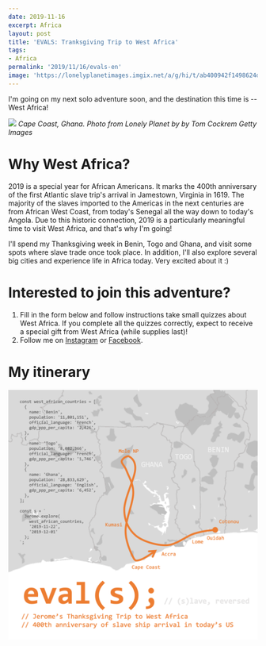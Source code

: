 ```yaml
---
date: 2019-11-16
excerpt: Africa
layout: post
title: 'EVALS: Tranksgiving Trip to West Africa'
tags:
- Africa
permalink: '2019/11/16/evals-en'
image: 'https://lonelyplanetimages.imgix.net/a/g/hi/t/ab400942f1498624d866474dfb5ac490-cape-coast-castle.jpg?fit=crop&w=928&h=592'
---
```


I'm going on my next solo adventure soon, and the destination this time is -- West Africa!

![](https://lonelyplanetimages.imgix.net/a/g/hi/t/ab400942f1498624d866474dfb5ac490-cape-coast-castle.jpg?fit=crop&w=928&h=592)
*Cape Coast, Ghana. Photo from Lonely Planet by by Tom Cockrem Getty Images* 

# Why West Africa?

2019 is a special year for African Americans. It marks the 400th anniversary of the first Atlantic slave trip's arrival in Jamestown, Virginia in 1619. The majority of the slaves imported to the Americas in the next centuries are from African West Coast, from today's Senegal all the way down to today's Angola. Due to this historic connection, 2019 is a particularly meaningful time to visit West Africa, and that's why I'm going!


I'll spend my Thanksgiving week in Benin, Togo and Ghana, and visit some spots where slave trade once took place. In addition, I'll also explore several big cities and experience life in Africa today. Very excited about it :)

# Interested to join this adventure?

1. Fill in the form below and follow instructions take small quizzes about West Africa. If you complete all the quizzes correctly, expect to receive a special gift from West Africa (while supplies last)!
2. Follow me on [Instagram](https://www.instagram.com/lifetimesojourner/) or [Facebook](https://www.facebook.com/lifetimesojourner).

# My itinerary

![](/assets/img/evals.png)